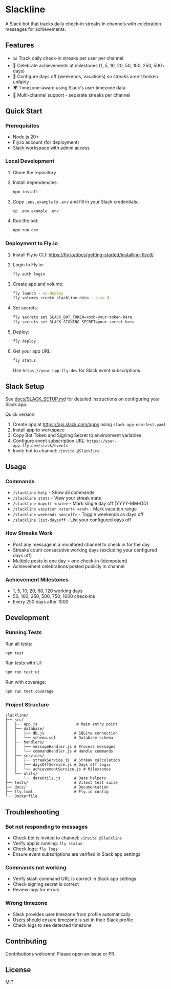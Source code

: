 # Slackline

A Slack bot that tracks daily check-in streaks in channels with celebration messages for achievements.

## Features

- 📊 Track daily check-in streaks per user per channel
- 🎉 Celebrate achievements at milestones (1, 5, 10, 20, 50, 100, 250, 500+ days)
- 📅 Configure days off (weekends, vacations) so streaks aren't broken unfairly
- 🌍 Timezone-aware using Slack's user timezone data
- 🔄 Multi-channel support - separate streaks per channel

## Quick Start

### Prerequisites

- Node.js 20+
- Fly.io account (for deployment)
- Slack workspace with admin access

### Local Development

1. Clone the repository

2. Install dependencies:
   ```bash
   npm install
   ```

3. Copy `.env.example` to `.env` and fill in your Slack credentials:
   ```bash
   cp .env.example .env
   ```

4. Run the bot:
   ```bash
   npm run dev
   ```

### Deployment to Fly.io

1. Install Fly.io CLI: https://fly.io/docs/getting-started/installing-flyctl/

2. Login to Fly.io:
   ```bash
   fly auth login
   ```

3. Create app and volume:
   ```bash
   fly launch --no-deploy
   fly volumes create slackline_data --size 1
   ```

4. Set secrets:
   ```bash
   fly secrets set SLACK_BOT_TOKEN=xoxb-your-token-here
   fly secrets set SLACK_SIGNING_SECRET=your-secret-here
   ```

5. Deploy:
   ```bash
   fly deploy
   ```

6. Get your app URL:
   ```bash
   fly status
   ```

   Use `https://your-app.fly.dev` for Slack event subscriptions.

## Slack Setup

See [docs/SLACK_SETUP.md](docs/SLACK_SETUP.md) for detailed instructions on configuring your Slack app.

Quick version:
1. Create app at https://api.slack.com/apps using `slack-app-manifest.yaml`
2. Install app to workspace
3. Copy Bot Token and Signing Secret to environment variables
4. Configure event subscription URL: `https://your-app.fly.dev/slack/events`
5. Invite bot to channel: `/invite @Slackline`

## Usage

### Commands

- `/slackline help` - Show all commands
- `/slackline stats` - View your streak stats
- `/slackline dayoff <date>` - Mark single day off (YYYY-MM-DD)
- `/slackline vacation <start> <end>` - Mark vacation range
- `/slackline weekends <on|off>` - Toggle weekends as days off
- `/slackline list-daysoff` - List your configured days off

### How Streaks Work

- Post any message in a monitored channel to check in for the day
- Streaks count consecutive working days (excluding your configured days off)
- Multiple posts in one day = one check-in (idempotent)
- Achievement celebrations posted publicly in channel

### Achievement Milestones

- 1, 5, 10, 20, 60, 120 working days
- 50, 100, 250, 500, 750, 1000 check-ins
- Every 250 days after 1000

## Development

### Running Tests

Run all tests:
```bash
npm test
```

Run tests with UI:
```bash
npm run test:ui
```

Run with coverage:
```bash
npm run test:coverage
```

### Project Structure

```
slackline/
├── src/
│   ├── app.js                 # Main entry point
│   ├── database/
│   │   ├── db.js             # SQLite connection
│   │   └── schema.sql        # Database schema
│   ├── handlers/
│   │   ├── messageHandler.js # Process messages
│   │   └── commandHandler.js # Handle commands
│   ├── services/
│   │   ├── streakService.js  # Streak calculation
│   │   ├── daysOffService.js # Days off logic
│   │   └── achievementService.js # Milestones
│   └── utils/
│       └── dateUtils.js      # Date helpers
├── tests/                    # Vitest test suite
├── docs/                     # Documentation
├── fly.toml                  # Fly.io config
└── Dockerfile
```

## Troubleshooting

### Bot not responding to messages

- Check bot is invited to channel: `/invite @Slackline`
- Verify app is running: `fly status`
- Check logs: `fly logs`
- Ensure event subscriptions are verified in Slack app settings

### Commands not working

- Verify slash command URL is correct in Slack app settings
- Check signing secret is correct
- Review logs for errors

### Wrong timezone

- Slack provides user timezone from profile automatically
- Users should ensure timezone is set in their Slack profile
- Check logs to see detected timezone

## Contributing

Contributions welcome! Please open an issue or PR.

## License

MIT

